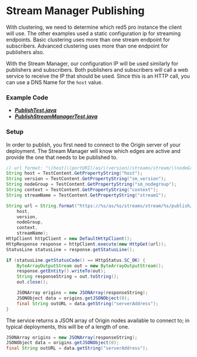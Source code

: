 # Stream Manager Publishing

With clustering, we need to determine which red5 pro instance the client will use. The other examples used a static configuration ip for streaming endpoints. Basic clustering uses more than one stream endpoint for subscribers. Advanced clustering uses more than one endpoint for publishers also.

With the Stream Manager, our configuration IP will be used similarly for publishers and subscribers. Both publishers and subscribers will call a web service to receive the IP that should be used. Since this is an HTTP call, you can use a DNS Name for the `host` value. 

### Example Code

- ***[PublishTest.java](../PublishTest/PublishTest.java)***
- ***[PublishStreamManagerTest.java](PublishStreamManagerTest.java)***

### Setup

In order to publish, you first need to connect to the Origin server of your deployment. The Stream Manager will know which edges are active and provide the one that needs to be published to.

```Java
// url format: "\(host)\(portURI)/as/\(version)/streams/stream/\(nodeGroup)/publish/\(context)/\(streamName)"
String host = TestContent.GetPropertyString("host");
String version = TestContent.GetPropertyString("sm_version");
String nodeGroup = TestContent.GetPropertyString("sm_nodegroup");
String context = TestContent.GetPropertyString("context");
String streamName = TestContent.GetPropertyString("stream1");

String url = String.format("https://%s/as/%s/streams/stream/%s/publish/%s/%s",
    host,
    version,
    nodeGroup,
    context,
    streamName);
HttpClient httpClient = new DefaultHttpClient();
HttpResponse response = httpClient.execute(new HttpGet(url));
StatusLine statusLine = response.getStatusLine();

if (statusLine.getStatusCode() == HttpStatus.SC_OK) {
    ByteArrayOutputStream out = new ByteArrayOutputStream();
    response.getEntity().writeTo(out);
    String responseString = out.toString();
    out.close();

    JSONArray origins = new JSONArray(responseString);
    JSONObject data = origins.getJSONObject(0);
    final String outURL = data.getString("serverAddress");
}
```

The service returns a JSON array of Origin nodes available to connect to; in typical deployments, this will be of a length of one.

```Java
JSONArray origins = new JSONArray(responseString);
JSONObject data = origins.getJSONObject(0);
final String outURL = data.getString("serverAddress");
```
